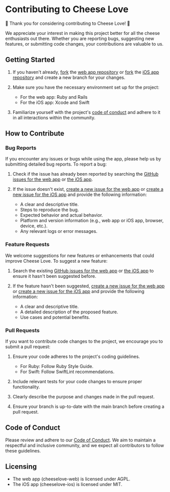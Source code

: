 # Contributing to Cheese Love

🧀 Thank you for considering contributing to Cheese Love! 🧀

We appreciate your interest in making this project better for all the cheese enthusiasts out there. Whether you are reporting bugs, suggesting new features, or submitting code changes, your contributions are valuable to us.

## Getting Started

1. If you haven't already, [fork](https://github.com/yourusername/cheeselove-web/fork) the [web app repository](https://github.com/cheeseloveapp/cheeselove-web) or [fork](https://github.com/yourusername/cheeselove-ios/fork) the [iOS app repository](https://github.com/cheeseloveapp/cheeselove-ios) and create a new branch for your changes.

2. Make sure you have the necessary environment set up for the project:
   - For the web app: Ruby and Rails
   - For the iOS app: Xcode and Swift

3. Familiarize yourself with the project's [code of conduct](CODE_OF_CONDUCT.md) and adhere to it in all interactions within the community.

## How to Contribute

### Bug Reports

If you encounter any issues or bugs while using the app, please help us by submitting detailed bug reports. To report a bug:

1. Check if the issue has already been reported by searching the [GitHub issues for the web app](https://github.com/cheeseloveapp/cheeselove-web/issues) or [the iOS app](https://github.com/cheeseloveapp/cheeselove-ios/issues).

2. If the issue doesn't exist, [create a new issue for the web app](https://github.com/cheeseloveapp/cheeselove-web/issues/new) or [create a new issue for the iOS app](https://github.com/cheeseloveapp/cheeselove-ios/issues/new) and provide the following information:
   - A clear and descriptive title.
   - Steps to reproduce the bug.
   - Expected behavior and actual behavior.
   - Platform and version information (e.g., web app or iOS app, browser, device, etc.).
   - Any relevant logs or error messages.

### Feature Requests

We welcome suggestions for new features or enhancements that could improve Cheese Love. To suggest a new feature:

1. Search the existing [GitHub issues for the web app](https://github.com/cheeseloveapp/cheeselove-web/issues) or [the iOS app](https://github.com/cheeseloveapp/cheeselove-ios/issues) to ensure it hasn't been suggested before.

2. If the feature hasn't been suggested, [create a new issue for the web app](https://github.com/cheeseloveapp/cheeselove-web/issues/new) or [create a new issue for the iOS app](https://github.com/cheeseloveapp/cheeselove-ios/issues/new) and provide the following information:
   - A clear and descriptive title.
   - A detailed description of the proposed feature.
   - Use cases and potential benefits.

### Pull Requests

If you want to contribute code changes to the project, we encourage you to submit a pull request:

1. Ensure your code adheres to the project's coding guidelines.
   - For Ruby: Follow Ruby Style Guide.
   - For Swift: Follow SwiftLint recommendations.

2. Include relevant tests for your code changes to ensure proper functionality.

3. Clearly describe the purpose and changes made in the pull request.

4. Ensure your branch is up-to-date with the main branch before creating a pull request.

## Code of Conduct

Please review and adhere to our [Code of Conduct](CODE_OF_CONDUCT.md). We aim to maintain a respectful and inclusive community, and we expect all contributors to follow these guidelines.

## Licensing

- The web app (cheeselove-web) is licensed under AGPL.
- The iOS app (cheeselove-ios) is licensed under MIT.
